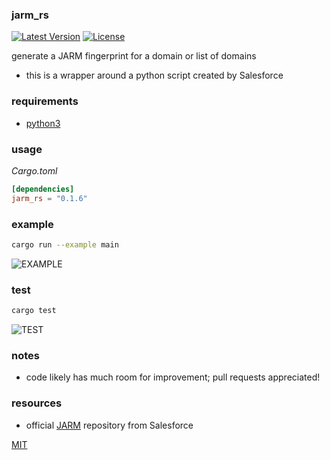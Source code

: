 ### jarm_rs

[![Latest Version](https://img.shields.io/crates/v/jarm_rs.svg)](https://crates.io/crates/jarm_rs)
[![License](https://img.shields.io/badge/license-MIT-blue.svg)](https://github.com/waymobetta/jarm_rs)

generate a JARM fingerprint for a domain or list of domains
- this is a wrapper around a python script created by Salesforce

### requirements
- [python3](https://www.python.org/downloads/)

### usage
_Cargo.toml_
```toml
[dependencies]
jarm_rs = "0.1.6"
```

### example
```zsh
cargo run --example main
```

![EXAMPLE](https://user-images.githubusercontent.com/17755587/107860883-d2be4780-6df6-11eb-8dda-61b11a8bbe9c.png)

### test
```zsh
cargo test
```

![TEST](https://user-images.githubusercontent.com/17755587/107864910-29874980-6e16-11eb-8a2d-5513688cd992.png)

### notes
- code likely has much room for improvement; pull requests appreciated!

### resources
- official [JARM](https://github.com/salesforce/jarm) repository from Salesforce

[MIT](LICENSE)
